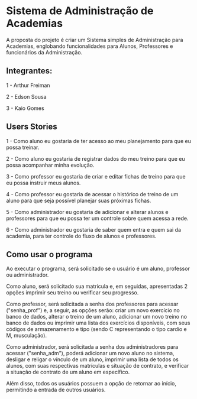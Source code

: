 # Sistema de Administração de Academias

A proposta do projeto é criar um Sistema simples de Administração para Academias, englobando funcionalidades
para Alunos, Professores e funcionários da Administração.

## Integrantes:

1 - Arthur Freiman

2 - Edson Sousa

3 - Kaio Gomes

## Users Stories

1 - Como aluno eu gostaria de ter acesso ao meu planejamento para que eu possa treinar.

2 - Como aluno eu gostaria de registrar dados do meu treino para que eu possa acompanhar minha evolução.

3 - Como professor eu gostaria de criar e editar fichas de treino para que eu possa instruir meus alunos.

4 - Como professor eu gostaria de acessar o histórico de treino de um aluno para que seja possível planejar suas próximas fichas.

5 - Como administrador eu gostaria de adicionar e alterar alunos e professores para que eu possa ter um controle sobre quem acessa a rede.

6 - Como administrador eu gostaria de saber quem entra e quem sai da academia, para ter controle do fluxo de alunos e professores.

## Como usar o programa
Ao executar o programa, será solicitado se o usuário é um aluno, professor ou administrador.

Como aluno, será solicitado sua matrícula e, em seguidas, apresentadas 2 opções imprimir seu treino ou verificar seu progresso.

Como professor,  será solicitada a senha dos professores para acessar ("senha_prof") e, a seguir, as opções serão: criar um novo exercício no banco de dados, alterar o treino de um aluno, adicionar um novo treino no banco de dados ou imprimir uma lista dos exercícios disponíveis, com seus códigos de armazenamento e tipo (sendo C representando o tipo cardio e M, musculação).

Como administrador,  será solicitada a senha dos administradores para acessar ("senha_adm"), poderá adicionar um novo aluno no sistema, desligar e religar o vínculo de um aluno, imprimir uma lista de todos os alunos, com suas respectivas matrículas e situação de contrato, e verificar a situação de contrato de um aluno em específico.

Além disso, todos os usuários possuem a opção de retornar ao início,  permitindo a entrada de outros usuários.

